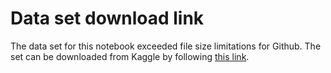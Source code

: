 # Data set download link
The data set for this notebook exceeded file size limitations for Github. The set can be downloaded from Kaggle by following [this link](https://www.kaggle.com/orgesleka/used-cars-database/data).
